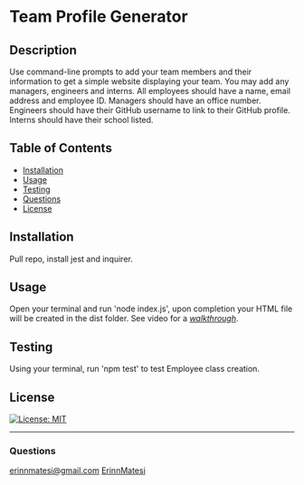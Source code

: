 # Team Profile Generator

## Description
Use command-line prompts to add your team members and their information to get a simple website displaying your team. You may add any managers, engineers and interns. 
All employees should have a name, email address and employee ID.
Managers should have an office number.
Engineers should have their GitHub username to link to their GitHub profile.
Interns should have their school listed.

## Table of Contents
* [Installation](#installation)
* [Usage](#usage)
* [Testing](#testing)
* [Questions](#questions)
* [License](#license)

## Installation
Pull repo, install jest and inquirer.

## Usage
Open your terminal and run 'node index.js', upon completion your HTML file will be created in the dist folder.
See video for a *[walkthrough](https://drive.google.com/file/d/1jSRek3Cp2xyRybcFJ3sU5ihOsGVNceOF/view)*.

## Testing
Using your terminal, run 'npm test' to test Employee class creation.

## License
[![License: MIT](https://img.shields.io/badge/License-MIT-yellow.svg)](https://opensource.org/licenses/MIT)

---
### Questions
erinnmatesi@gmail.com
[ErinnMatesi](https://github.com/ErinnMatesi)
